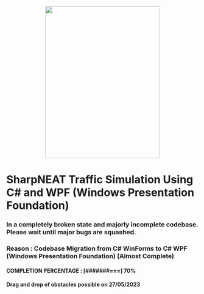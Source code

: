 <p align="center"><img src="https://github.com/cbinju23/SharpNEAT_Traffic_Simulation_Using_C-Sharp/blob/master/NEATDrive_WPF/Resources/Images/Logos/TrinityLogo.png" width="300" height="400"></p>

# SharpNEAT Traffic Simulation Using C# and WPF (Windows Presentation Foundation)
### In a completely broken state and majorly incomplete codebase. Please wait until major bugs are squashed.
### Reason : Codebase Migration from C# WinForms to C# WPF (Windows Presentation Foundation) (Almost Complete)
#### COMPLETION PERCENTAGE : [#######===] 70%
#### Drag and drop of obstacles possible on 27/05/2023
